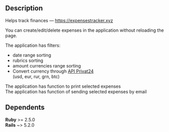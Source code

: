 ## Description

Helps track finances — https://expensestracker.xyz  

You can create/edit/delete expenses in the application without reloading the page.  

The application has filters:
  * date range sorting
  * rubrics sorting
  * amount currencies range sorting
  * Convert currency through [API Privat24](https://api.privatbank.ua/p24api/pubinfo?json&exchange&coursid=5)  
   (usd, eur, rur, grn, btc)
  
The application has function to print selected expenses  
The application has function of sending selected expenses by email

## Dependents
**Ruby** >= 2.5.0  
**Rails** ~> 5.2.0